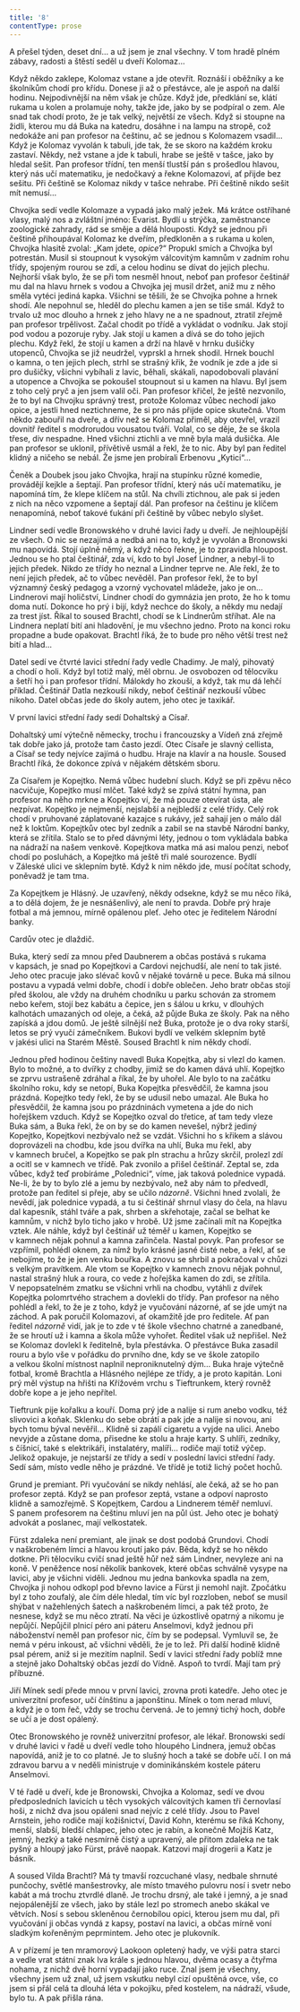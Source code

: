 ```yaml
---
title: '8'
contentType: prose
---
```


A přešel týden, deset dní… a už jsem je znal všechny. V tom hradě plném zábavy, radosti a štěstí seděl u dveří Kolomaz…

Když někdo zaklepe, Kolomaz vstane a jde otevřít. Roznáší i oběžníky a ke školníkům chodí pro křídu. Donese ji až o přestávce, ale je aspoň na další hodinu. Nejpodivnější na něm však je chůze. Když jde, předklání se, klátí rukama u kolen a prolamuje nohy, takže jde, jako by se podpíral o zem. Ale snad tak chodí proto, že je tak velký, největší ze všech. Když si stoupne na židli, kterou mu dá Buka na katedru, dosáhne i na lampu na stropě, což nedokáže ani pan profesor na češtinu, ač se jednou s Kolomazem vsadil… Když je Kolomaz vyvolán k tabuli, jde tak, že se skoro na každém kroku zastaví. Někdy, než vstane a jde k tabuli, hrabe se ještě v tašce, jako by hledal sešit. Pan profesor třídní, ten menší tlustší pán s prošedlou hlavou, který nás učí matematiku, je nedočkavý a řekne Kolomazovi, ať přijde bez sešitu. Při češtině se Kolomaz nikdy v tašce nehrabe. Při češtině nikdo sešit mít nemusí…

Chvojka sedí vedle Kolomaze a vypadá jako malý ježek. Má krátce ostříhané vlasy, malý nos a zvláštní jméno: Evarist. Bydlí u strýčka, zaměstnance zoologické zahrady, rád se směje a dělá hlouposti. Když se jednou při češtině přihoupával Kolomaz ke dveřím, předkloněn a s rukama u kolen, Chvojka hlasitě zvolal: „Kam jdete, _opice_?“ Propukl smích a Chvojka byl potrestán. Musil si stoupnout k vysokým válcovitým kamnům v zadním rohu třídy, spojeným rourou se zdí, a celou hodinu se dívat do jejich plechu. Nejhorší však bylo, že se při tom nesměl hnout, neboť pan profesor češtinář mu dal na hlavu hrnek s vodou a Chvojka jej musil držet, aniž mu z něho směla vytéci jediná kapka. Všichni se těšili, že se Chvojka pohne a hrnek shodí. Ale nepohnul se, hleděl do plechu kamen a jen se tiše smál. Když to trvalo už moc dlouho a hrnek z jeho hlavy ne a ne spadnout, ztratil zřejmě pan profesor trpělivost. Začal chodit po třídě a vykládat o vodníku. Jak stojí pod vodou a pozoruje ryby. Jak stojí u kamen a dívá se do toho jejich plechu. Když řekl, že stojí u kamen a drží na hlavě v hrnku dušičky utopenců, Chvojka se již neudržel, vyprskl a hrnek shodil. Hrnek bouchl o kamna, o ten jejich plech, strhl se strašný křik, že vodník je zde a jde si pro dušičky, všichni vybíhali z lavic, běhali, skákali, napodobovali plavání a utopence a Chvojka se pokoušel stoupnout si u kamen na hlavu. Byl jsem z toho celý pryč a jen jsem valil oči. Pan profesor křičel, že ještě nezvonilo, že to byl na Chvojku správný trest, protože Kolomaz vůbec nechodí jako opice, a jestli hned neztichneme, že si pro nás přijde opice skutečná. Vtom někdo zabouřil na dveře, a dřív než se Kolomaz přiměl, aby otevřel, vrazil dovnitř ředitel s modrorudou vousatou tváří. Volal, co se děje, že se škola třese, div nespadne. Hned všichni ztichli a ve mně byla malá dušička. Ale pan profesor se uklonil, přívětivě usmál a řekl, že to nic. Aby byl pan ředitel klidný a ničeho se nebál. Že jsme jen probírali Erbenovu „Kytici“…

Čeněk a Doubek jsou jako Chvojka, hrají na stupínku různé komedie, provádějí kejkle a šeptají. Pan profesor třídní, který nás učí matematiku, je napomíná tím, že klepe klíčem na stůl. Na chvíli ztichnou, ale pak si jeden z nich na něco vzpomene a šeptají dál. Pan profesor na češtinu je klíčem nenapomíná, neboť takové ťukání při češtině by vůbec nebylo slyšet.

Lindner sedí vedle Bronowského v druhé lavici řady u dveří. Je nejhloupější ze všech. O nic se nezajímá a nedbá ani na to, když je vyvolán a Bronowski mu napovídá. Stojí úplně němý, a když něco řekne, je to zpravidla hloupost. Jednou se ho ptal češtinář, zda ví, kdo to byl Josef Lindner, a nebyl-li to jejich předek. Nikdo ze třídy ho neznal a Lindner teprve ne. Ale řekl, že to není jejich předek, ač to vůbec nevěděl. Pan profesor řekl, že to byl významný český pedagog a vzorný vychovatel mládeže, jako je on… Lindnerovi mají holičství, Lindner chodí do gymnázia jen proto, že ho k tomu doma nutí. Dokonce ho prý i bijí, když nechce do školy, a někdy mu nedají za trest jíst. Říkal to soused Brachtl, chodí se k Lindnerům stříhat. Ale na Lindnera neplatí bití ani hladovění, je mu všechno jedno. Proto na konci roku propadne a bude opakovat. Brachtl říká, že to bude pro něho větší trest než bití a hlad…

Datel sedí ve čtvrté lavici střední řady vedle Chadimy. Je malý, pihovatý a chodí o holi. Když byl totiž malý, měl obrnu. Je osvobozen od tělocviku a šetří ho i pan profesor třídní. Málokdy ho zkouší, a když, tak mu dá lehčí příklad. Češtinář Datla nezkouší nikdy, neboť češtinář nezkouší vůbec nikoho. Datel občas jede do školy autem, jeho otec je taxikář.

V první lavici střední řady sedí Dohaltský a Císař.

Dohaltský umí výtečně německy, trochu i francouzsky a Vídeň zná zřejmě tak dobře jako já, protože tam často jezdí. Otec Císaře je slavný cellista, a Císař se tedy nejvíce zajímá o hudbu. Hraje na klavír a na housle. Soused Brachtl říká, že dokonce zpívá v nějakém dětském sboru.

Za Císařem je Kopejtko. Nemá vůbec hudební sluch. Když se při zpěvu něco nacvičuje, Kopejtko musí mlčet. Také když se zpívá státní hymna, pan profesor na něho mrkne a Kopejtko ví, že má pouze otevírat ústa, ale nezpívat. Kopejtko je nejmenší, nejslabší a nejbledší z celé třídy. Celý rok chodí v pruhované záplatované kazajce s rukávy, jež sahají jen o málo dál než k loktům. Kopejtkův otec byl zedník a zabil se na stavbě Národní banky, která se zřítila. Stalo se to před dávnými léty, jednou o tom vykládala babka na nádraží na našem venkově. Kopejtkova matka má asi malou penzi, neboť chodí po posluhách, a Kopejtko má ještě tři malé sourozence. Bydlí v Záleské ulici ve sklepním bytě. Když k nim někdo jde, musí počítat schody, poněvadž je tam tma.

Za Kopejtkem je Hlásný. Je uzavřený, někdy odsekne, když se mu něco říká, a to dělá dojem, že je nesnášenlivý, ale není to pravda. Dobře prý hraje fotbal a má jemnou, mírně opálenou pleť. Jeho otec je ředitelem Národní banky.

Cardův otec je dlaždič.

Buka, který sedí za mnou před Daubnerem a občas postává s rukama v kapsách, je snad po Kopejtkovi a Cardovi nejchudší, ale není to tak jisté. Jeho otec pracuje jako slévač kovů v nějaké továrně u pece. Buka má silnou postavu a vypadá velmi dobře, chodí i dobře oblečen. Jeho bratr občas stojí před školou, ale vždy na druhém chodníku u parku schován za stromem nebo keřem, stojí bez kabátu a čepice, jen s šálou u krku, v dlouhých kalhotách umazaných od oleje, a čeká, až půjde Buka ze školy. Pak na něho zapíská a jdou domů. Je ještě silnější než Buka, protože je o dva roky starší, letos se prý vyučí zámečníkem. Bukovi bydlí ve velkém sklepním bytě v jakési ulici na Starém Městě. Soused Brachtl k nim někdy chodí.

Jednou před hodinou češtiny navedl Buka Kopejtka, aby si vlezl do kamen. Bylo to možné, a to dvířky z chodby, jimiž se do kamen dává uhlí. Kopejtko se zprvu ustrašeně zdráhal a říkal, že by uhořel. Ale bylo to na začátku školního roku, kdy se netopí, Buka Kopejtka přesvědčil, že kamna jsou prázdná. Kopejtko tedy řekl, že by se udusil nebo umazal. Ale Buka ho přesvědčil, že kamna jsou po prázdninách vymetena a jde do nich hořejškem vzduch. Když se Kopejtko ozval do třetice, ať tam tedy vleze Buka sám, a Buka řekl, že on by se do kamen nevešel, nýbrž jediný Kopejtko, Kopejtkovi nezbývalo než se vzdát. Všichni ho s křikem a slávou doprovázeli na chodbu, kde jsou dvířka na uhlí, Buka mu řekl, aby v kamnech bručel, a Kopejtko se pak pln strachu a hrůzy skrčil, prolezl zdí a ocitl se v kamnech ve třídě. Pak zvonilo a přišel češtinář. Zeptal se, zda vůbec, když teď probíráme „Polednici“, víme, jak taková polednice vypadá. Ne-li, že by to bylo zlé a jemu by nezbývalo, než aby nám to předvedl, protože pan ředitel si přeje, aby se učilo _názorně_. Všichni hned zvolali, že nevědí, jak polednice vypadá, a tu si češtinář shrnul vlasy do čela, na hlavu dal kapesník, stáhl tváře a pak, shrben a skřehotaje, začal se belhat ke kamnům, v nichž bylo ticho jako v hrobě. Už jsme začínali mít na Kopejtka vztek. Ale náhle, když byl češtinář už téměř u kamen, Kopejtko se v kamnech nějak pohnul a kamna zařinčela. Nastal povyk. Pan profesor se vzpřímil, pohlédl oknem, za nímž bylo krásné jasné čisté nebe, a řekl, ať se nebojíme, to že je jen venku bouřka. A znovu se shrbil a pokračoval v chůzi s velkým pravítkem. Ale vtom se Kopejtko v kamnech znovu nějak pohnul, nastal strašný hluk a roura, co vede z hořejška kamen do zdi, se zřítila. V nepopsatelném zmatku se všichni vrhli na chodbu, vytáhli z dvířek Kopejtka polomrtvého strachem a dovlekli do třídy. Pan profesor na něho pohlédl a řekl, to že je z toho, když je vyučování názorné, ať se jde umýt na záchod. A pak poručil Kolomazovi, ať okamžitě jde pro ředitele. Ať pan ředitel _názorně_ vidí, jak je to zde v té škole všechno chatrné a zanedbané, že se hroutí už i kamna a škola může vyhořet. Ředitel však už nepřišel. Než se Kolomaz dovlekl k ředitelně, byla přestávka. O přestávce Buka zasadil rouru a bylo vše v pořádku do prvního dne, kdy se ve škole zatopilo a velkou školní místnost naplnil neproniknutelný dým… Buka hraje výtečně fotbal, kromě Brachtla a Hlásného nejlépe ze třídy, a je proto kapitán. Loni prý měl výstup na hřišti na Křížovém vrchu s Tieftrunkem, který rovněž dobře kope a je jeho nepřítel.

Tieftrunk pije kořalku a kouří. Doma prý jde a nalije si rum anebo vodku, též slivovici a koňak. Sklenku do sebe obrátí a pak jde a nalije si novou, ani bych tomu býval nevěřil… Klidně si zapálí cigaretu a vyjde na ulici. Anebo nevyjde a zůstane doma, přisedne ke stolu a hraje karty. S uhlíři, zedníky, s číšnicí, také s elektrikáři, instalatéry, malíři… rodiče mají totiž výčep. Jelikož opakuje, je nejstarší ze třídy a sedí v poslední lavici střední řady. Sedí sám, místo vedle něho je prázdné. Ve třídě je totiž lichý počet hochů.

Grund je premiant. Při vyučování se nikdy nehlásí, ale čeká, až se ho pan profesor zeptá. Když se pan profesor zeptá, vstane a odpoví naprosto klidně a samozřejmě. S Kopejtkem, Cardou a Lindnerem téměř nemluví. S panem profesorem na češtinu mluví jen na půl úst. Jeho otec je bohatý advokát a poslanec, mají velkostatek.

Fürst zdaleka není premiant, ale jinak se dost podobá Grundovi. Chodí v naškrobeném límci a hlavou kroutí jako páv. Běda, když se ho někdo dotkne. Při tělocviku cvičí snad ještě hůř než sám Lindner, nevyleze ani na koně. V peněžence nosí několik bankovek, které občas schválně vysype na lavici, aby je všichni viděli. Jednou mu jedna bankovka spadla na zem, Chvojka ji nohou odkopl pod břevno lavice a Fürst ji nemohl najít. Zpočátku byl z toho zoufalý, ale čím déle hledal, tím víc byl rozzloben, neboť se musil shýbat v nažehlených šatech a naškrobeném límci, a pak též proto, že nesnese, když se mu něco ztratí. Na věci je úzkostlivě opatrný a nikomu je nepůjčí. Nepůjčil plnicí péro ani páteru Anselmovi, když jednou při náboženství neměl pan profesor nic, čím by se podepsal. Vymluvil se, že nemá v péru inkoust, ač všichni věděli, že je to lež. Při další hodině klidně psal pérem, aniž si je mezitím naplnil. Sedí v lavici střední řady poblíž mne a stejně jako Dohaltský občas jezdí do Vídně. Aspoň to tvrdí. Mají tam prý příbuzné.

Jiří Mínek sedí přede mnou v první lavici, zrovna proti katedře. Jeho otec je univerzitní profesor, učí čínštinu a japonštinu. Mínek o tom nerad mluví, a když je o tom řeč, vždy se trochu červená. Je to jemný tichý hoch, dobře se učí a je dost opálený.

Otec Bronowského je rovněž univerzitní profesor, ale lékař. Bronowski sedí v druhé lavici v řadě u dveří vedle toho hloupého Lindnera, jemuž občas napovídá, aniž je to co platné. Je to slušný hoch a také se dobře učí. I on má zdravou barvu a v neděli ministruje v dominikánském kostele páteru Anselmovi.

V té řadě u dveří, kde je Bronowski, Chvojka a Kolomaz, sedí ve dvou předposledních lavicích u těch vysokých válcovitých kamen tři černovlasí hoši, z nichž dva jsou opáleni snad nejvíc z celé třídy. Jsou to Pavel Arnstein, jeho rodiče mají kožišnictví, David Kohn, kterému se říká Kchony, menší, slabší, bledší chlapec, jeho otec je rabín, a konečně Mojžíš Katz, jemný, hezký a také nesmírně čistý a upravený, ale přitom zdaleka ne tak pyšný a hloupý jako Fürst, právě naopak. Katzovi mají drogerii a Katz je básník.

A soused Vilda Brachtl? Má ty tmavší rozcuchané vlasy, nedbale shrnuté punčochy, světlé manšestrovky, ale místo tmavého pulovru nosí i svetr nebo kabát a má trochu ztvrdlé dlaně. Je trochu drsný, ale také i jemný, a je snad nejopálenější ze všech, jako by stále lezl po stromech anebo skákal ve větvích. Nosí s sebou skleněnou černobílou opici, kterou jsem mu dal, při vyučování ji občas vyndá z kapsy, postaví na lavici, a občas mírně voní sladkým kořeněným peprmintem. Jeho otec je plukovník.

A v přízemí je ten mramorový Laokoon opletený hady, ve výši patra starci a vedle vrat státní znak lva krále s jednou hlavou, dvěma ocasy a čtyřma nohama, z nichž dvě horní vypadají jako ruce. Znal jsem je všechny, všechny jsem už znal, už jsem vskutku nebyl cizí opuštěná ovce, vše, co jsem si přál celá ta dlouhá léta v pokojíku, před kostelem, na nádraží, všude, bylo tu. A pak přišla rána.
